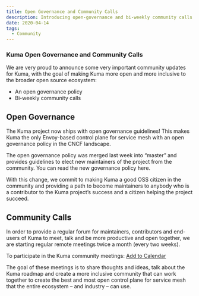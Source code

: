 ```yaml
---
title: Open Governance and Community Calls
description: Introducing open-governance and bi-weekly community calls for Kuma.  
date: 2020-04-14
tags:
  - Community
---
```


### Kuma Open Governance and Community Calls

We are very proud to announce some very important community updates for Kuma, with the goal of making Kuma more open and more inclusive to the broader open source ecosystem:

* An open governance policy
* Bi-weekly community calls

## Open Governance

The Kuma project now ships with open governance guidelines! This makes Kuma the only Envoy-based control plane for service mesh with an open governance policy in the CNCF landscape.

The open governance policy was merged last week into “master” and provides guidelines to elect new maintainers of the project from the community. You can read the new governance policy here.

With this change, we commit to making Kuma a good OSS citizen in the community and providing a path to become maintainers to anybody who is a contributor to the Kuma project’s success and a citizen helping the project succeed.

## Community Calls

In order to provide a regular forum for maintainers, contributors and end-users of Kuma to meet,  talk and be more productive and open together, we are starting regular remote meetings twice a month (every two weeks).

To participate in the Kuma community meetings: [Add to Calendar](https://calendar.google.com/calendar/r?cid=a29uZ2hxLmNvbV8xbWE5NnNzZGdnZmg5ZnJyY3M5N2VwdTM4b0Bncm91cC5jYWxlbmRhci5nb29nbGUuY29t)

The goal of these meetings is to share thoughts and ideas, talk about the Kuma roadmap and create a more inclusive community that can work together to create the best and most open control plane for service mesh that the entire ecosystem – and industry – can use.
